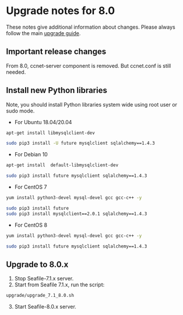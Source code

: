 # Upgrade notes for 8.0

These notes give additional information about changes.
Please always follow the main [upgrade guide](./upgrade.md).

## Important release changes

From 8.0, ccnet-server component is removed. But ccnet.conf is still needed.

## Install new Python libraries

Note, you should install Python libraries system wide using root user or sudo mode.

* For Ubuntu 18.04/20.04

```sh
apt-get install libmysqlclient-dev

sudo pip3 install -U future mysqlclient sqlalchemy==1.4.3
```

* For Debian 10

```sh
apt-get install  default-libmysqlclient-dev 

sudo pip3 install future mysqlclient sqlalchemy==1.4.3
```

* For CentOS 7

```sh
yum install python3-devel mysql-devel gcc gcc-c++ -y

sudo pip3 install future
sudo pip3 install mysqlclient==2.0.1 sqlalchemy==1.4.3
```

* For CentOS 8

```sh
yum install python3-devel mysql-devel gcc gcc-c++ -y

sudo pip3 install future mysqlclient sqlalchemy==1.4.3
```

## Upgrade to 8.0.x

1. Stop Seafile-7.1.x server.
2. Start from Seafile 7.1.x, run the script:

```sh
upgrade/upgrade_7.1_8.0.sh
```

3. Start Seafile-8.0.x server.
